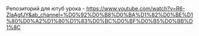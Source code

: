Репозиторий для ютуб урока - https://www.youtube.com/watch?v=R6-ZlaAgfJY&ab_channel=%D0%92%D0%B8%D0%BA%D1%82%D0%BE%D1%80%D0%A2%D1%80%D1%83%D0%BC%D0%BF%D0%B5%D0%BB%D1%8C
